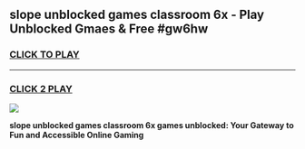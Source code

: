 
## slope unblocked games classroom 6x - Play Unblocked Gmaes & Free #gw6hw
<h3>
<a href="https://premium.freeplayer.one?title=slope_unblocked_games_classroom_6x&ref=01M">CLICK TO PLAY</a></h3>
<hr>

<h3>
<a href="https://premium.freeplayer.one?title=slope_unblocked_games_classroom_6x&ref=01M">CLICK 2 PLAY</a>
  
</h3>

<a href="https://premium.freeplayer.one?title=slope_unblocked_games_classroom_6x&ref=01M"><img src="https://clearcache.store/games.png"></a>


**slope unblocked games classroom 6x games unblocked: Your Gateway to Fun and Accessible Online Gaming**
